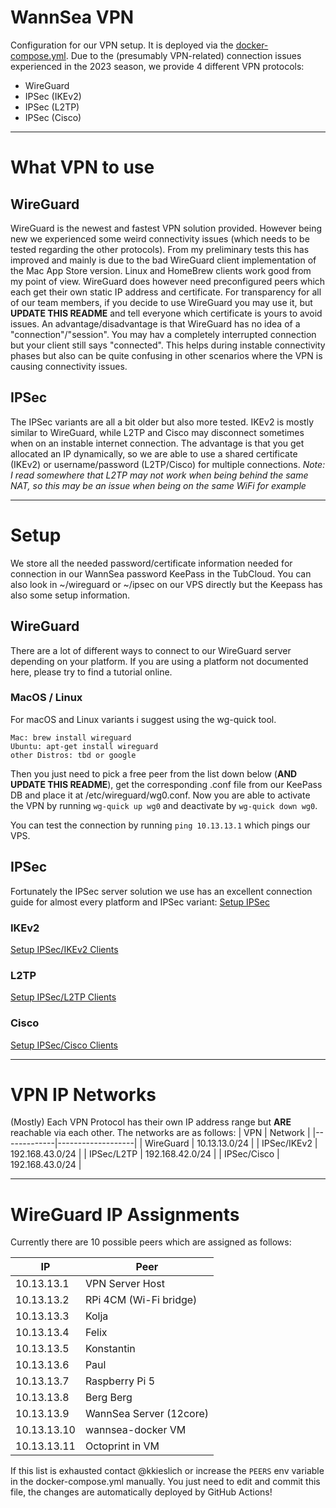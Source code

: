# WannSea VPN
Configuration for our VPN setup. It is deployed via the [docker-compose.yml](docker-compose.yml).
Due to the (presumably VPN-related) connection issues experienced in the 2023 season, we provide 4 different VPN protocols:
- WireGuard
- IPSec (IKEv2)
- IPSec (L2TP)
- IPSec (Cisco)

-------

# What VPN to use
## WireGuard
WireGuard is the newest and fastest VPN solution provided. However being new we experienced some weird connectivity issues (which needs to be tested regarding the other protocols).
From my preliminary tests this has improved and mainly is due to the bad WireGuard client implementation of the Mac App Store version. Linux and HomeBrew clients work good from my point of view.
WireGuard does however need preconfigured peers which each get their own static IP address and certificate. For transparency for all of our team members, if you decide to use WireGuard you may use it, but **UPDATE THIS README** and tell everyone which certificate is yours to avoid issues. An advantage/disadvantage is that WireGuard has no idea of a "connection"/"session". You may hav a completely interrupted connection but your client still says "connected". This helps during instable connectivity phases but also can be quite confusing in other scenarios where the VPN is causing connectivity issues.

## IPSec
The IPSec variants are all a bit older but also more tested. IKEv2 is mostly similar to WireGuard, while L2TP and Cisco may disconnect sometimes when on an instable internet connection.
The advantage is that you get allocated an IP dynamically, so we are able to use a shared certificate (IKEv2) or username/password (L2TP/Cisco) for multiple connections.
*Note: I read somewhere that L2TP may not work when being behind the same NAT, so this may be an issue when being on the same WiFi for example*

------

# Setup
We store all the needed password/certificate information needed for connection in our WannSea password KeePass in the TubCloud. You can also look in ~/wireguard or ~/ipsec on our VPS directly but the Keepass has also some setup information.
## WireGuard
There are a lot of different ways to connect to our WireGuard server depending on your platform. If you are using a platform not documented here, please try to find a tutorial online.

### MacOS / Linux
For macOS and Linux variants i suggest using the wg-quick tool.
```
Mac: brew install wireguard
Ubuntu: apt-get install wireguard
other Distros: tbd or google
```
Then you just need to pick a free peer from the list down below (**AND UPDATE THIS README**), get the corresponding .conf file from our KeePass DB and place it at /etc/wireguard/wg0.conf. 
Now you are able to activate the VPN by running `wg-quick up wg0` and deactivate by `wg-quick down wg0`.

You can test the connection by running `ping 10.13.13.1` which pings our VPS.

## IPSec
Fortunately the IPSec server solution we use has an excellent connection guide for almost every platform and IPSec variant: 
[Setup IPSec](https://github.com/hwdsl2/setup-ipsec-vpn)

### IKEv2
[Setup IPSec/IKEv2 Clients](https://github.com/hwdsl2/setup-ipsec-vpn/blob/master/docs/ikev2-howto.md#configure-ikev2-vpn-clients)

### L2TP
[Setup IPSec/L2TP Clients](https://github.com/hwdsl2/setup-ipsec-vpn/blob/master/docs/clients.md)

### Cisco
[Setup IPSec/Cisco Clients](https://github.com/hwdsl2/setup-ipsec-vpn/blob/master/docs/clients-xauth.md)

------

# VPN IP Networks
(Mostly) Each VPN Protocol has their own IP address range but **ARE** reachable via each other.
The networks are as follows:
| VPN         | Network           |
|-------------|-------------------|
| WireGuard   | 10.13.13.0/24     |
| IPSec/IKEv2 | 192.168.43.0/24   |
| IPSec/L2TP  | 192.168.42.0/24   |
| IPSec/Cisco | 192.168.43.0/24   |

------

# WireGuard IP Assignments
Currently there are 10 possible peers which are assigned as follows:

| IP          | Peer                   |
|-------------|------------------------|
| 10.13.13.1  | VPN Server Host        |
| 10.13.13.2  | RPi 4CM (Wi-Fi bridge) |
| 10.13.13.3  | Kolja                  |
| 10.13.13.4  | Felix                  |
| 10.13.13.5  | Konstantin             |
| 10.13.13.6  | Paul                   |
| 10.13.13.7  | Raspberry Pi 5         |
| 10.13.13.8  | Berg Berg              |
| 10.13.13.9  | WannSea Server (12core)|
| 10.13.13.10 | wannsea-docker VM      |
| 10.13.13.11 | Octoprint in VM        |

If this list is exhausted contact @kkieslich or increase the `PEERS` env variable in the docker-compose.yml manually. You just need to edit and commit this file, the changes are automatically deployed by GitHub Actions!
